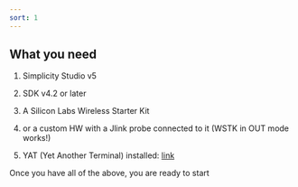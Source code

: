 ```yaml
---
sort: 1
---
```


## What you need

  1. Simplicity Studio v5
  
  2. SDK v4.2 or later

  3. A Silicon Labs Wireless Starter Kit 

  4. or a custom HW with a Jlink probe connected to it (WSTK in OUT mode works!)

  5. YAT (Yet Another Terminal) installed: [link](https://sourceforge.net/projects/y-a-terminal/)

      

Once you have all of the above, you are ready to start